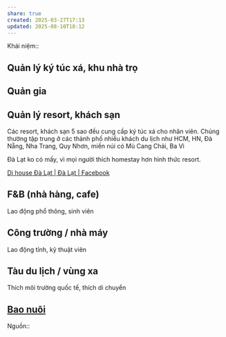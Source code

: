 ```yaml
---
share: true
created: 2025-03-27T17:13
updated: 2025-08-10T18:12
---
```

Khái niệm:: 
## Quản lý ký túc xá, khu nhà trọ
## Quản gia
## Quản lý resort, khách sạn
Các resort, khách sạn 5 sao đều cung cấp ký túc xá cho nhân viên. Chúng thường tập trung ở các thành phố nhiều khách du lịch như HCM, HN, Đà Nẵng, Nha Trang, Quy Nhơn, miền núi có Mù Cang Chải, Ba Vì

Đà Lạt ko có mấy, vì mọi người thích homestay hơn hình thức resort. 

[Di house Đà Lạt \| Đà Lạt \| Facebook](https://www.facebook.com/dihousedalat)

## F&B (nhà hàng, cafe)       
Lao động phổ thông, sinh viên

## Công trường / nhà máy      
Lao động tỉnh, kỹ thuật viên

## Tàu du lịch / vùng xa      
Thích môi trường quốc tế, thích di chuyển


## [Bao nuôi](../Qu%C3%A0%20t%E1%BA%B7ng/Bao%20nu%C3%B4i/index.md)

Nguồn:: 
